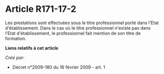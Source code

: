 # Article R171-17-2

Les prestations sont effectuées sous le titre professionnel porté dans l'Etat d'établissement. Dans le cas où le titre
professionnel n'existe pas dans l'Etat d'établissement, le professionnel fait mention de son titre de formation.

**Liens relatifs à cet article**

_Créé par_:

  - Décret n°2009-180 du 16 février 2009 - art. 1
